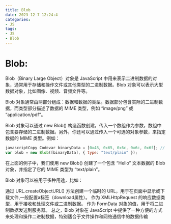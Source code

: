 ```yaml
---
title: Blob
date: 2023-12-7 12:24:4
categories:
- JS
tags:
- JS
- Blob
---
```


# Blob:
Blob（Binary Large Object）对象是 JavaScript 中用来表示二进制数据的对象，通常用于存储和操作文件或其他类型的二进制数据。Blob 对象可以表示大型数据对象，比如图像、视频、音频文件等。

Blob 对象通常由两部分组成：数据和数据的类型。数据部分包含实际的二进制数据，而类型部分描述了数据的 MIME 类型，例如 “image/png” 或 “application/pdf”。

Blob 对象可以通过 new Blob() 构造函数创建，传入一个数组作为参数，数组中包含要存储的二进制数据。另外，你还可以通过传入一个可选的对象参数，来指定数据的 MIME 类型。例如：
```javascript
javascriptCopy Codevar binaryData = [0x48, 0x65, 0x6c, 0x6c, 0x6f]; // 用十六进制表示的字符串 "Hello"
var blob = new Blob([binaryData], { type: "text/plain" });
```
在上面的例子中，我们使用 new Blob() 创建了一个包含 “Hello” 文本数据的 Blob 对象，并指定了它的 MIME 类型为 “text/plain”。

Blob 对象可以被用于多种用途，比如：

通过 URL.createObjectURL() 方法创建一个临时的 URL，用于在页面中显示或下载文件,一般配置a标签（download属性）。
作为 XMLHttpRequest 的响应数据类型，用于接收和处理文件或二进制数据。
作为 FormData 对象的值，用于将二进制数据发送到服务器。
总之，Blob 对象在 JavaScript 中提供了一种方便的方式来处理和操作二进制数据，特别适合于文件操作和网络通信中的数据传输